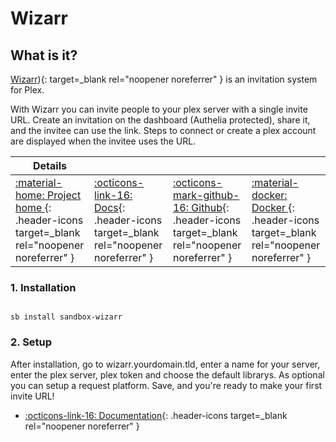 # Wizarr

## What is it?

[Wizarr](https://github.com/Wizarrrr/wizarr)){: target=_blank rel="noopener noreferrer" } is an invitation system for Plex.

With Wizarr you can invite people to your plex server with a single invite URL. Create an invitation on the dashboard (Authelia protected), share it, and the invitee can use the link. Steps to connect or create a plex account are displayed when the invitee uses the URL.


| Details     |             |             |             |
|-------------|-------------|-------------|-------------|
| [:material-home: Project home ](https://github.com/Wizarrrr/wizarr){: .header-icons target=_blank rel="noopener noreferrer" } | [:octicons-link-16: Docs](https://github.com/Wizarrrr/wizarr){: .header-icons target=_blank rel="noopener noreferrer" } | [:octicons-mark-github-16: Github](https://github.com/Wizarrrr/wizarr){: .header-icons target=_blank rel="noopener noreferrer" } | [:material-docker: Docker ](ghcr.io/wizarrrr/wizarr){: .header-icons target=_blank rel="noopener noreferrer" }|

### 1. Installation

``` shell

sb install sandbox-wizarr

```

### 2. Setup

After installation, go to wizarr.yourdomain.tld, enter a name for your server, enter the plex server, plex token and choose the default librarys. As optional you can setup a request platform. Save, and you're ready to make your first invite URL!

- [:octicons-link-16: Documentation](https://github.com/Wizarrrr/wizarr){: .header-icons target=_blank rel="noopener noreferrer" }
